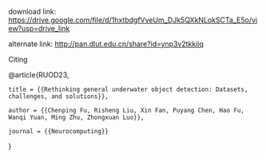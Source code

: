 download link: https://drive.google.com/file/d/1hxtbdgfVveUm_DJk5QXkNLokSCTa_E5o/view?usp=drive_link

alternate link: http://pan.dlut.edu.cn/share?id=ynp3v2tkkiiq


Citing

@article{RUOD23,

    title = {{Rethinking general underwater object detection: Datasets, challenges, and solutions}},
    
    author = {{Chenping Fu, Risheng Liu, Xin Fan, Puyang Chen, Hao Fu, Wanqi Yuan, Ming Zhu, Zhongxuan Luo}},
    
    journal = {{Neurocomputing}}
}
